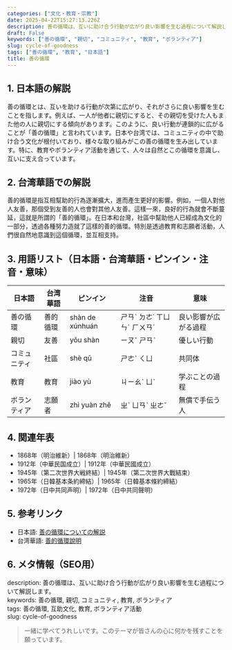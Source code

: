 ```yaml
---
categories: ["文化・教育・宗教"]
date: 2025-04-22T15:27:13.226Z
description: 善の循環は、互いに助け合う行動が広がり良い影響を生む過程について解説します。
draft: False
keywords: ["善の循環", "親切", "コミュニティ", "教育", "ボランティア"]
slug: cycle-of-goodness
tags: ["善の循環", "教育", "日本語"]
title: 善の循環
---
```




## 1. 日本語の解説
善の循環とは、互いを助ける行動が次第に広がり、それがさらに良い影響を生むことを指します。例えば、一人が他者に親切にすると、その親切を受けた人もまた他の人に親切にする傾向があります。このように、良い行動が連鎖的に広がることが「善の循環」と言われています。日本や台湾では、コミュニティの中で助け合う文化が根付いており、様々な取り組みがこの善の循環を生み出しています。特に、教育やボランティア活動を通じて、人々は自然とこの循環を意識し、互いに支え合っています。

## 2. 台湾華語での解説  
善的循環是指互相幫助的行為逐漸擴大，進而產生更好的影響。例如，一個人對他人友善，那個受到友善的人也會對其他人友善。這樣一來，良好的行為就會不斷蔓延，這就是所謂的「善的循環」。在日本和台灣，社區中幫助他人已經成為文化的一部分，透過各種努力造就了這樣的善的循環。特別是透過教育和志願者活動，人們很自然地意識到這個循環，並互相支持。

## 3. 用語リスト（日本語・台湾華語・ピンイン・注音・意味）

| 日本語     | 台湾華語     | ピンイン         | 注音          | 意味           |
|------------|-------------|----------------|--------------|--------------|
| 善の循環   | 善的循環     | shàn de xúnhuán | ㄕㄢˋ ㄉㄜ˙ ㄒㄩㄣˊ ㄏㄨㄢˊ | 良い影響が広がる過程 |
| 親切     | 友善         | yǒu shàn       | ㄧㄡˇ ㄕㄢˋ    | 優しい行動   |
| コミュニティ | 社區         | shè qū         | ㄕㄜˋ ㄑㄩ     | 共同体       |
| 教育       | 教育         | jiào yù        | ㄐㄧㄠˋ ㄩˋ    | 学ぶことの過程 |
| ボランティア | 志願者       | zhì yuàn zhě   | ㄓˋ ㄩㄢˋ ㄓㄜˇ | 無償で手伝う人 |

## 4. 関連年表
- 1868年（明治維新）| 1868年（明治維新）
- 1912年（中華民国成立）| 1912年（中華民國成立）
- 1945年（第二次世界大戦終結）| 1945年（第二次世界大戰結束）
- 1965年（日韓基本条約締結）| 1965年（日韓基本條約締結）
- 1972年（日中共同声明）| 1972年（日中共同聲明）

## 5. 参考リンク  
- 日本語: [善の循環についての解説](https://www.nippon.com/ja/japan-topics/c03801/)
- 台湾華語: [善的循環說明](https://www.taiwan-panorama.com.tw/Articles/Details?Guid=2eb63dea-759a-4ef3-b8f3-d5d4b529d071)

## 6. メタ情報（SEO用） 
description: 善の循環は、互いに助け合う行動が広がり良い影響を生む過程について解説します。  
keywords: 善の循環, 親切, コミュニティ, 教育, ボランティア  
tags: 善の循環, 互助文化, 教育, ボランティア活動  
slug: cycle-of-goodness  

>一緒に学べてうれしいです。このテーマが皆さんの心に何かを残すことを願っています。